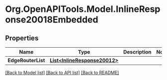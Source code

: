 
# Org.OpenAPITools.Model.InlineResponse20018Embedded

## Properties

Name | Type | Description | Notes
------------ | ------------- | ------------- | -------------
**EdgeRouterList** | [**List&lt;InlineResponse20012&gt;**](InlineResponse20012.md) |  | 

[[Back to Model list]](../README.md#documentation-for-models)
[[Back to API list]](../README.md#documentation-for-api-endpoints)
[[Back to README]](../README.md)

